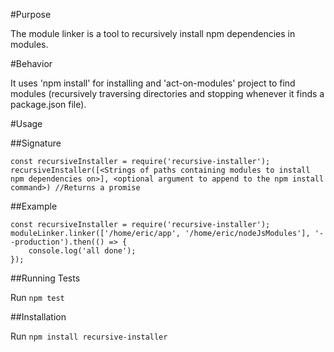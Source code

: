 #Purpose

The module linker is a tool to recursively install npm dependencies in modules.

#Behavior

It uses 'npm install' for installing and 'act-on-modules' project to find modules (recursively traversing directories and stopping whenever it finds a package.json file).

#Usage


##Signature

```
const recursiveInstaller = require('recursive-installer');
recursiveInstaller([<Strings of paths containing modules to install npm dependencies on>], <optional argument to append to the npm install command>) //Returns a promise
```

##Example

```
const recursiveInstaller = require('recursive-installer');
moduleLinker.linker(['/home/eric/app', '/home/eric/nodeJsModules'], '--production').then(() => {
    console.log('all done');
});
```

##Running Tests

Run ```npm test```

##Installation

Run ```npm install recursive-installer```
